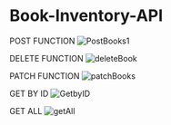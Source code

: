 ﻿# Book-Inventory-API

POST FUNCTION
![PostBooks1](https://github.com/mousity/Book-Inventory-API/assets/82549085/a586049f-2b93-4a46-bcc7-563b31249c37)

DELETE FUNCTION 
![deleteBook](https://github.com/mousity/Book-Inventory-API/assets/82549085/c226213e-07c0-4147-8236-bd27c68cf530)

PATCH FUNCTION 
![patchBooks](https://github.com/mousity/Book-Inventory-API/assets/82549085/0a6f0386-e857-4378-8c72-a739067f6317)

GET BY ID
![GetbyID](https://github.com/mousity/Book-Inventory-API/assets/82549085/103c8439-fc56-43d3-8655-37dcc235628f)

GET ALL
![getAll](https://github.com/mousity/Book-Inventory-API/assets/82549085/9be36ad1-7ec3-4d2a-b781-6de8304a7cae)

